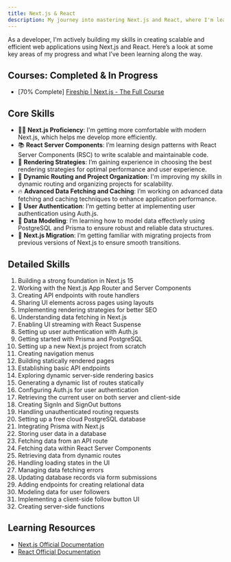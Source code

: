 ```yaml
---
title: Next.js & React
description: My journey into mastering Next.js and React, where I'm learning to build scalable and efficient web applications.
---
```


As a developer, I'm actively building my skills in creating scalable and efficient web applications using Next.js and React. Here’s a look at some key areas of my progress and what I’ve been learning along the way.

## Courses: Completed & In Progress

- [70% Complete] [Fireship | Next.js - The Full Course](https://fireship.io/courses/nextjs/)

## Core Skills

- 👨‍🎤 **Next.js Proficiency**: I'm getting more comfortable with modern Next.js, which helps me develop more efficiently.
- 📚 **React Server Components**: I’m learning design patterns with React Server Components (RSC) to write scalable and maintainable code.
- 💎 **Rendering Strategies**: I’m gaining experience in choosing the best rendering strategies for optimal performance and user experience.
- 🚅 **Dynamic Routing and Project Organization**: I'm improving my skills in dynamic routing and organizing projects for scalability.
- 🔥 **Advanced Data Fetching and Caching**: I’m working on advanced data fetching and caching techniques to enhance application performance.
- 👲 **User Authentication**: I’m getting better at implementing user authentication using Auth.js.
- 📅 **Data Modeling**: I’m learning how to model data effectively using PostgreSQL and Prisma to ensure robust and reliable data structures.
- 🤔 **Next.js Migration**: I’m getting familiar with migrating projects from previous versions of Next.js to ensure smooth transitions.

## Detailed Skills

1. Building a strong foundation in Next.js 15
2. Working with the Next.js App Router and Server Components
3. Creating API endpoints with route handlers
4. Sharing UI elements across pages using layouts
5. Implementing rendering strategies for better SEO
6. Understanding data fetching in Next.js
7. Enabling UI streaming with React Suspense
8. Setting up user authentication with Auth.js
9. Getting started with Prisma and PostgreSQL
10. Setting up a new Next.js project from scratch
11. Creating navigation menus
12. Building statically rendered pages
13. Establishing basic API endpoints
14. Exploring dynamic server-side rendering basics
15. Generating a dynamic list of routes statically
16. Configuring Auth.js for user authentication
17. Retrieving the current user on both server and client-side
18. Creating SignIn and SignOut buttons
19. Handling unauthenticated routing requests
20. Setting up a free cloud PostgreSQL database
21. Integrating Prisma with Next.js
22. Storing user data in a database
23. Fetching data from an API route
24. Fetching data within React Server Components
25. Retrieving data from dynamic routes
26. Handling loading states in the UI
27. Managing data fetching errors
28. Updating database records via form submissions
29. Adding endpoints for creating relational data
30. Modeling data for user followers
31. Implementing a client-side follow button UI
32. Creating server-side functions

<!-- ## Projects

Here are some of the projects where I've leveraged Next.js and React:

1. [Project 1](../projects/project1.md): A brief description of how I used Next.js and/or React in Project 1.
2. [Project 2](../projects/project2.md): A brief description of how I used Next.js and/or React in Project 2.

Check the respective project links for more details. -->

## Learning Resources

- [Next.js Official Documentation](https://nextjs.org/docs)
- [React Official Documentation](https://react.dev/learn)
